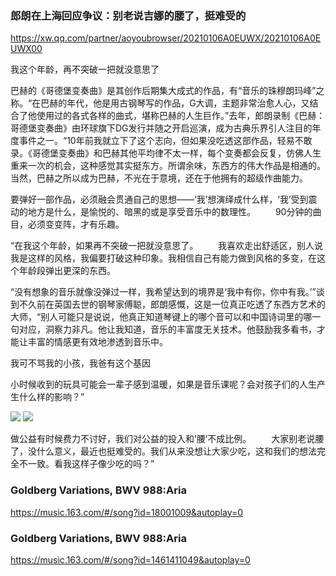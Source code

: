 ### 郎朗在上海回应争议：别老说吉娜的腰了，挺难受的
https://xw.qq.com/partner/aoyoubrowser/20210106A0EUWX/20210106A0EUWX00

我这个年龄，再不突破一把就没意思了

巴赫的《哥德堡变奏曲》是其创作后期集大成式的作品，有“音乐的珠穆朗玛峰”之称。“在巴赫的年代，他是用古钢琴写的作品，G大调，主题非常治愈人心，又结合了他使用过的各式各样的曲式，堪称巴赫的人生巨作。”去年，郎朗录制《巴赫：哥德堡变奏曲》由环球旗下DG发行并随之开启巡演，成为古典乐界引人注目的年度事件之一。“10年前我就立下了这个志向，但如果没吃透这部作品，轻易不敢录。《哥德堡变奏曲》和巴赫其他平均律不太一样，每个变奏都会反复，仿佛人生重来一次的机会，这种感觉其实挺东方。所谓余味，东西方的伟大作品是相通的。当然，巴赫之所以成为巴赫，不光在于意境，还在于他拥有的超级作曲能力。

要弹好一部作品，必须融会贯通自己的思想——‘我’想演绎成什么样，‘我’受到震动的地方是什么，是愉悦的、暗黑的或是享受音乐中的数理性。
　　90分钟的曲目，必须变变阵，才有乐趣。

“在我这个年龄，如果再不突破一把就没意思了。
　　我喜欢走出舒适区，别人说我是这样的风格，我偏要打破这种印象。我相信自己有能力做到风格的多变，在这个年龄段弹出更深的东西。

“没有想象的音乐就像没弹过一样，我希望达到的境界是‘我中有你，你中有我。’”谈到不久前在英国去世的钢琴家傅聪，郎朗感慨，这是一位真正吃透了东西方艺术的大师，“别人可能只是说说，他真正知道琴键上的哪个音可以和中国诗词里的哪一句对应，洞察力非凡。他让我知道，音乐的丰富度无关技术。他鼓励我多看书，才能让丰富的情感更有效地渗透到音乐中。

我可不骂我的小孩，我爸有这个基因

小时候收到的玩具可能会一辈子感到温暖，如果是音乐课呢？会对孩子们的人生产生什么样的影响？”

<img src="https://inews.gtimg.com/newsapp_bt/0/13008159331/">

<img src="https://inews.gtimg.com/newsapp_bt/0/13008159332/">

做公益有时候费力不讨好，我们对公益的投入和‘腰’不成比例。
　　大家别老说腰了，没什么意义，最近也挺难受的。我们从来没想让大家少吃，这和我们的想法完全不一致。看我这样子像少吃的吗？”

### Goldberg Variations, BWV 988:Aria
https://music.163.com/#/song?id=18001009&autoplay=0

### Goldberg Variations, BWV 988:Aria
https://music.163.com/#/song?id=1461411049&autoplay=0
